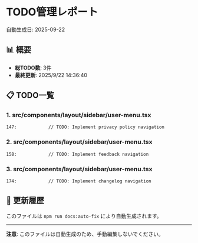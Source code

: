 # TODO管理レポート

自動生成日: 2025-09-22

## 📊 概要

- **総TODO数**: 3件
- **最終更新**: 2025/9/22 14:36:40

## 📋 TODO一覧

### 1. src/components/layout/sidebar/user-menu.tsx

```
147:            // TODO: Implement privacy policy navigation
```

### 2. src/components/layout/sidebar/user-menu.tsx

```
158:            // TODO: Implement feedback navigation
```

### 3. src/components/layout/sidebar/user-menu.tsx

```
174:            // TODO: Implement changelog navigation
```

## 🔄 更新履歴

このファイルは `npm run docs:auto-fix` により自動生成されます。

---

**注意**: このファイルは自動生成のため、手動編集しないでください。
